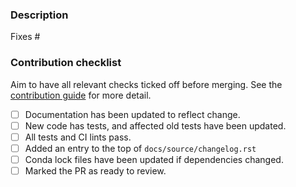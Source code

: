 ### Description
<!-- Thank you for contributing! Please add a short description of your change. -->



<!-- Link to an issue, e.g. "Fixes #123" -->
Fixes #

### Contribution checklist

Aim to have all relevant checks ticked off before merging. See the [contribution guide](https://metoffice.github.io/CSET/contributing/) for more detail.

- [ ] Documentation has been updated to reflect change.
- [ ] New code has tests, and affected old tests have been updated.
- [ ] All tests and CI lints pass.
- [ ] Added an entry to the top of `docs/source/changelog.rst`
- [ ] Conda lock files have been updated if dependencies changed.
- [ ] Marked the PR as ready to review.

